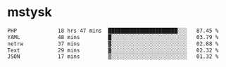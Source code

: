 # mstysk

<!--START_SECTION:waka-->

```txt
PHP             18 hrs 47 mins  ██████████████████████░░░   87.45 %
YAML            48 mins         █░░░░░░░░░░░░░░░░░░░░░░░░   03.79 %
netrw           37 mins         ▓░░░░░░░░░░░░░░░░░░░░░░░░   02.88 %
Text            29 mins         ▓░░░░░░░░░░░░░░░░░░░░░░░░   02.32 %
JSON            17 mins         ▒░░░░░░░░░░░░░░░░░░░░░░░░   01.32 %
```

<!--END_SECTION:waka-->
